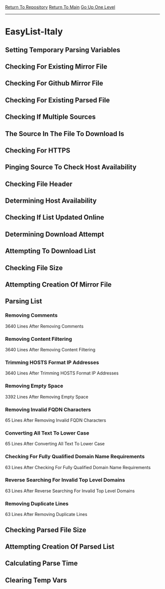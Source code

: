 [Return To Repository](https://github.com/deathbybandaid/piholeparser/)
[Return To Main](https://github.com/deathbybandaid/piholeparser/blob/master/RecentRunLogs/Mainlog.md)
[Go Up One Level](https://github.com/deathbybandaid/piholeparser/blob/master/RecentRunLogs/TopLevelScripts/30-Processing-External-Blacklists.md)
____________________________________
# EasyList-Italy
## Setting Temporary Parsing Variables
## Checking For Existing Mirror File
## Checking For Github Mirror File
## Checking For Existing Parsed File
## Checking If Multiple Sources
## The Source In The File To Download Is
## Checking For HTTPS
## Pinging Source To Check Host Availability
## Checking File Header
## Determining Host Availability
## Checking If List Updated Online
## Determining Download Attempt
## Attempting To Download List
## Checking File Size
## Attempting Creation Of Mirror File
## Parsing List
### Removing Comments
3640 Lines After Removing Comments
### Removing Content Filtering
3640 Lines After Removing Content Filtering
### Trimming HOSTS Format IP Addresses
3640 Lines After Trimming HOSTS Format IP Addresses
### Removing Empty Space
3392 Lines After Removing Empty Space
### Removing Invalid FQDN Characters
65 Lines After Removing Invalid FQDN Characters
### Converting All Text To Lower Case
65 Lines After Converting All Text To Lower Case
### Checking For Fully Qualified Domain Name Requirements
63 Lines After Checking For Fully Qualified Domain Name Requirements
### Reverse Searching For Invalid Top Level Domains
63 Lines After Reverse Searching For Invalid Top Level Domains
### Removing Duplicate Lines
63 Lines After Removing Duplicate Lines
## Checking Parsed File Size
## Attempting Creation Of Parsed List
## Calculating Parse Time
## Clearing Temp Vars

